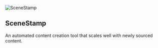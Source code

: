 ![SceneStamp](branding/-logo-title.png)

## SceneStamp

An automated content creation tool that scales well with newly sourced content. 
